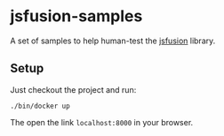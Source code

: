 # jsfusion-samples

A set of samples to help human-test the 
[jsfusion](https://github.com/shadowc/jsfusion) library.

## Setup

Just checkout the project and run:

```
./bin/docker up
```

The open the link `localhost:8000` in your browser.
